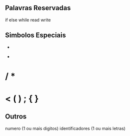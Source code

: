 Palavras Reservadas
------------------------
if 
else
while
read
write

Simbolos Especiais
-------------------
+
-
/
*
=
<
(
)
;
{
}
==

Outros
------
numero (1 ou mais digitos)
identificadores (1 ou mais letras)

